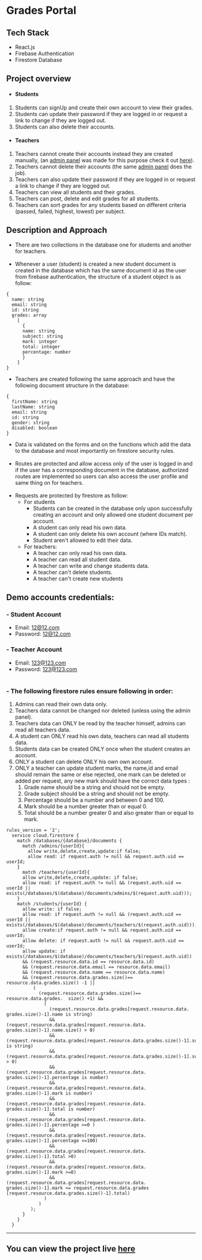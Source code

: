 # Grades Portal  

## Tech Stack
- React.js 
- Firebase Authentication
- Firestore Database

## Project overview

- #### Students 
1. Students can signUp and create their own account to view their grades.
2. Students can update their password if they are logged in or request a link to change if they are logged out.
3. Students can also delete their accounts. 

- #### Teachers
1. Teachers cannot create their accounts instead they are created manually, (an [admin panel](https://github.com/ZaidRasheed/admin_panel) was made for this purpose check it out [here](https://github.com/ZaidRasheed/admin_panel)).
2. Teachers cannot delete their accounts (the same [admin panel](https://github.com/ZaidRasheed/admin_panel) does the job).
3. Teachers can also update their password if they are logged in or request a link to change if they are logged out.
4. Teachers can view all students and their grades.
5. Teachers can post, delete and edit grades for all students.
6. Teachers can sort grades for any students based on different criteria (passed, failed, highest, lowest) per subject.

## Description and Approach 

- There are two collections in the database one for students and another for teachers.<br><br>
- Whenever a user (student) is created a new student document is created in the database which has the same document id as the user from firebase authentication, the structure of a student object is as follow: 
```
{
  name: string
  email: string
  id: string
  grades: array
    [ 
      { 
      name: string
      subject: string
      mark: integer
      total: integer
      percentage: number
      }
    ]
}
  ```
- Teachers are created following the same approach and have the following document structure in the database: 
```
{
  firstName: string
  lastName: string
  email: string
  id: string
  gender: string
  disabled: boolean
}
  ```
- Data is validated on the forms and on the functions which add the data to the database and most importantly on firestore security rules.<br><br>
- Routes are protected and allow access only of the user is logged in and if the user has a corresponding document in the database, authorized routes are implemented so users can also access the user profile and same thing on for teachers.<br><br>
- Requests are protected by firestore as follow: 
    * For students
        + Students can be created in the database only upon successfully creating an account and only allowed one student document per account.
        + A student can only read his own data.
        + A student can only delete his own account (where IDs match).
        + Student aren't allowed to edit their data.
    * For teachers:
        + A teacher can only read his own data.
        + A teacher can read all student data.
        + A teacher can write and change students data.
        + A teacher can't delete students.
        + A teacher can't create new students
## Demo accounts credentials:
### - Student Account
- Email: 12@12.com
- Password: 12@12.com
### - Teacher Account
- Email: 123@123.com
- Password: 123@123.com
<br><br>
### - The following firestore rules ensure following in order:
1. Admins can read their own data only.
2. Teachers data cannot be changed nor deleted (unless using the admin panel).
3. Teachers data can ONLY be read by the teacher himself, admins can read all teachers data.
4. A student can ONLY read his own data, teachers can read all students data.
5. Students data can be created ONLY once when the student creates an account.
6. ONLY a student can delete ONLY his own own account.
7. ONLY a teacher can update student marks, the name,id and email should remain the same or else rejected, one mark can be deleted or added per request, any new mark should have the correct data types :
    1. Grade name should be a string and should not be empty.
    2. Grade subject should be a string and should not be empty.
    3. Percentage should be a number and between 0 and 100.
    4. Mark should be a number greater than or equal 0.
    5. Total should be a number greater 0 and also greater than or equal to mark.
```
rules_version = '2';
  service cloud.firestore {
    match /databases/{database}/documents {
      match /admins/{userId}{
    	allow write,delete,create,update:if false;
    	allow read: if request.auth != null && request.auth.uid == userId;
    }
      match /teachers/{userId}{
      allow write,delete,create,update: if false;
      allow read: if request.auth != null && (request.auth.uid == userId || exists(/databases/$(database)/documents/admins/$(request.auth.uid)));
    }
    match /students/{userId} {
      allow write: if false;
      allow read: if request.auth != null && (request.auth.uid == userId || exists(/databases/$(database)/documents/teachers/$(request.auth.uid)));
      allow create:if request.auth != null && request.auth.uid == userId;
      allow delete: if request.auth != null && request.auth.uid == userId;
      allow update: if exists(/databases/$(database)/documents/teachers/$(request.auth.uid)) 
      && (request.resource.data.id == resource.data.id)
      && (request.resource.data.email == resource.data.email)
      && (request.resource.data.name == resource.data.name)
      && (request.resource.data.grades.size()== resource.data.grades.size() -1 ||
          (
            (request.resource.data.grades.size()== resource.data.grades.  size() +1) &&
              (
                (request.resource.data.grades[request.resource.data.  grades.size()-1].name is string)
                && (request.resource.data.grades[request.resource.data. grades.size()-1].name.size() > 0)
                && (request.resource.data.grades[request.resource.data.grades.size()-1].subject is string)
                && (request.resource.data.grades[request.resource.data.grades.size()-1].subject.size() > 0)
                && (request.resource.data.grades[request.resource.data. grades.size()-1].percentage is number)
                && (request.resource.data.grades[request.resource.data. grades.size()-1].mark is number)
                && (request.resource.data.grades[request.resource.data. grades.size()-1].total is number)
                && (request.resource.data.grades[request.resource.data. grades.size()-1].percentage >=0 )
                && (request.resource.data.grades[request.resource.data. grades.size()-1].percentage <=100)
                && (request.resource.data.grades[request.resource.data. grades.size()-1].total >0)
                && (request.resource.data.grades[request.resource.data. grades.size()-1].mark >=0)
                && (request.resource.data.grades[request.resource.data. grades.size()-1].mark <= request.resource.data.grades  [request.resource.data.grades.size()-1].total)
              )
            )
         );
      }
    }
  }
```

---
## You can view the project live [here](https://zaidrasheed.github.io/grades_portal/)
